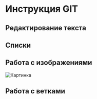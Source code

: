 # Инструкция GIT

## Редактирование текста

## Списки

## Работа с изображениями
![Картинка](Logo.png)

## Работа с ветками
